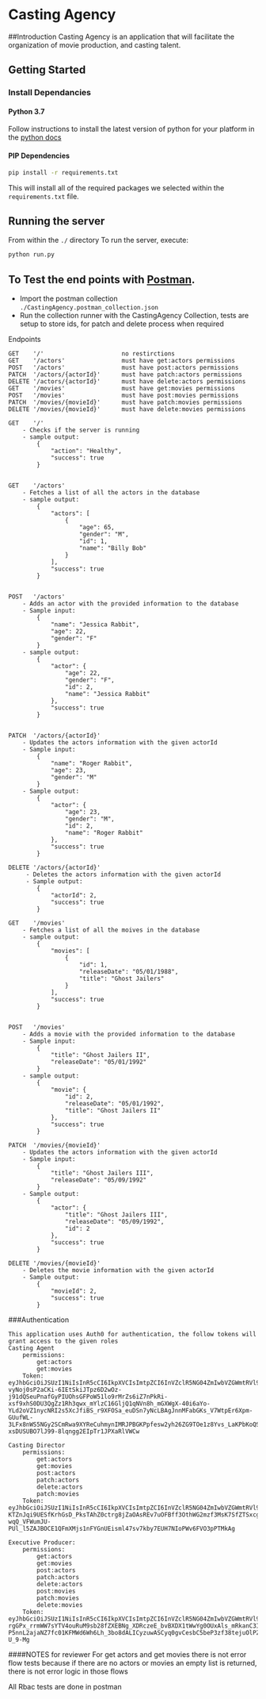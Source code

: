# Casting Agency

##Introduction
Casting Agency is an application that will facilitate the organization of movie production, and casting talent.

## Getting Started

### Install Dependancies

#### Python 3.7

Follow instructions to install the latest version of python for your platform in the [python docs](https://docs.python.org/3/using/unix.html#getting-and-installing-the-latest-version-of-python)

#### PIP Dependencies

```bash
pip install -r requirements.txt
```

This will install all of the required packages we selected within the `requirements.txt` file.

## Running the server

From within the `./` directory
To run the server, execute:
```bash
python run.py
```

## To Test the end points with [Postman](https://getpostman.com). 
- Import the postman collection `./CastingAgency.postman_collection.json`
- Run the collection runner with the CastingAgency Collection, tests are setup to store ids, for patch and delete process when required


Endpoints
```
GET    '/'                      no restirctions
GET    '/actors'                must have get:actors permissions
POST   '/actors'                must have post:actors permissions
PATCH  '/actors/{actorId}'      must have patch:actors permissions
DELETE '/actors/{actorId}'      must have delete:actors permissions
GET    '/movies'                must have get:movies permissions
POST   '/movies'                must have post:movies permissions
PATCH  '/movies/{movieId}'      must have patch:movies permissions
DELETE '/movies/{movieId}'      must have delete:movies permissions

GET    '/'
    - Checks if the server is running
    - sample output:
        {
            "action": "Healthy",
            "success": true
        }
        
        
GET    '/actors'
    - Fetches a list of all the actors in the database
    - sample output:
        {
            "actors": [
                {
                    "age": 65,
                    "gender": "M",
                    "id": 1,
                    "name": "Billy Bob"
                }
            ],
            "success": true
        }
        
        
POST   '/actors'
    - Adds an actor with the provided information to the database
    - Sample input:
        {
            "name": "Jessica Rabbit",
            "age": 22,
            "gender": "F"
        }
    - sample output:
        {
            "actor": {
                "age": 22,
                "gender": "F",
                "id": 2,
                "name": "Jessica Rabbit"
            },
            "success": true
        }
        
        
PATCH  '/actors/{actorId}'
    - Updates the actors information with the given actorId
    - Sample input:
        {
            "name": "Roger Rabbit",
            "age": 23,
            "gender": "M"
        }
    - Sample output:
        {
            "actor": {
                "age": 23,
                "gender": "M",
                "id": 2,
                "name": "Roger Rabbit"
            },
            "success": true
        }
    
DELETE '/actors/{actorId}'
     - Deletes the actors information with the given actorId
     - Sample output:
        {
            "actorId": 2,
            "success": true
        }
        
GET    '/movies'
    - Fetches a list of all the moives in the database
    - sample output:
        {
            "movies": [
                {
                    "id": 1,
                    "releaseDate": "05/01/1988",
                    "title": "Ghost Jailers"
                }
            ],
            "success": true
        }
        
        
POST   '/movies'
    - Adds a movie with the provided information to the database
    - Sample input:
        {
            "title": "Ghost Jailers II",
            "releaseDate": "05/01/1992"
        }
    - sample output:
        {
            "movie": {
                "id": 2,
                "releaseDate": "05/01/1992",
                "title": "Ghost Jailers II"
            },
            "success": true
        }

PATCH  '/movies/{movieId}'
    - Updates the actors information with the given actorId
    - Sample input:
        {
            "title": "Ghost Jailers III",
            "releaseDate": "05/09/1992"
        }
    - Sample output:
        {
            "actor": {
                "title": "Ghost Jailers III",
                "releaseDate": "05/09/1992",
                "id": 2
            },
            "success": true
        }
        
DELETE '/movies/{movieId}'
    - Deletes the movie information with the given actorId
    - Sample output:
        {
            "movieId": 2,
            "success": true
        }
```

###Authentication
```
This application uses Auth0 for authentication, the follow tokens will grant access to the given roles
Casting Agent
    permissions: 
        get:actors
        get:movies
    Token: eyJhbGciOiJSUzI1NiIsInR5cCI6IkpXVCIsImtpZCI6InVZclR5NG04ZmIwbVZGWmtRVl9EUSJ9.eyJpc3MiOiJodHRwczovL3NjaGV2b2xhLWNvZmZlZS1zaG9wLnVzLmF1dGgwLmNvbS8iLCJzdWIiOiJhdXRoMHw2MDU5MjIzZDhhMjRkNzAwNzBlZmUwNGMiLCJhdWQiOiJjYXN0aW5nQWdlbmN5IiwiaWF0IjoxNjE2NDgzNjI0LCJleHAiOjE2MTY1NzAwMjQsImF6cCI6Ikl6NXpPR1hXWm03Sk1VbDVRYm1XUWZuQUFJMGU2MEpGIiwic2NvcGUiOiIiLCJwZXJtaXNzaW9ucyI6WyJnZXQ6YWN0b3JzIiwiZ2V0Om1vdmllcyJdfQ.k-vyNoj0sP2aCKi-6IEtSkiJTpz6D2wOz-j91dQSeuPnafGyPIUOhsGFPoW51lo9rMrZs6iZ7nPkRi-xsf9xhS0DU3QgZz1Rh3qwx_mYlzC16GljQ1qNVn8h_mGXWgX-40i6aYo-YLd2oVZ1nycNRI2s5XcJfiBS_r9XFOSa_euDSn7yNcLBAgJnnMFabGKs_V7WtpEr6Xpm-GUufWL-3LFx8nWS5NGy2SCmRwa9XYReCuhmynIMRJPBGKPpfesw2yh26ZG9TOe1z8Yvs_LaKPbKoQSS4Y31_O3idd3YxjN5f0Bp-xsDUSUBO7lJ99-8lqngg2EIpTr1JPXaRlVWCw
    
Casting Director
    permissions:
        get:actors
        get:movies
        post:actors
        patch:actors
        delete:actors
        patch:movies 
    Token: eyJhbGciOiJSUzI1NiIsInR5cCI6IkpXVCIsImtpZCI6InVZclR5NG04ZmIwbVZGWmtRVl9EUSJ9.eyJpc3MiOiJodHRwczovL3NjaGV2b2xhLWNvZmZlZS1zaG9wLnVzLmF1dGgwLmNvbS8iLCJzdWIiOiJhdXRoMHw2MDU5MjFkNmVhNDM3ZTAwNjg2M2ViNjYiLCJhdWQiOiJjYXN0aW5nQWdlbmN5IiwiaWF0IjoxNjE2NDgzNzUxLCJleHAiOjE2MTY1NzAxNTEsImF6cCI6Ikl6NXpPR1hXWm03Sk1VbDVRYm1XUWZuQUFJMGU2MEpGIiwic2NvcGUiOiIiLCJwZXJtaXNzaW9ucyI6WyJkZWxldGU6YWN0b3JzIiwiZ2V0OmFjdG9ycyIsImdldDptb3ZpZXMiLCJwYXRjaDphY3RvcnMiLCJwYXRjaDptb3ZpZXMiLCJwb3N0OmFjdG9ycyJdfQ.mJSOwFgqp4y3Sq1qIY4lkEtPni4XT0Psm9d7DSu7sVo4JgSfI7RlWjYVRNz5W_qOxKJlzL3TLtJDCcgbdopsw2gupod6u_K7Ven6vVcc2oi75Q_ggzQZFAa2ijL8xXSNwf9mPV7Ix7l9MVGms_F_LqAH_LwWm3kuUiWsYn4OLFoG2qmLGgyQ8Bi-KTZnJqi9UESfKrhGsD_PksTAhZ0ctrg8jZaOAsREv7uOFBff3OthWG2mzf3MsK7SfZTSxcgmaTg7W_DlD-wqQ_VFWumJU-PUl_l5ZAJBOCE1QFmXMjs1nFYGnUEisml47sv7kby7EUH7NIoPWv6FVO3pPTMkAg
    
Executive Producer:
    permissions:
        get:actors
        get:movies
        post:actors
        patch:actors
        delete:actors
        post:movies
        patch:movies
        delete:movies
    Token: eyJhbGciOiJSUzI1NiIsInR5cCI6IkpXVCIsImtpZCI6InVZclR5NG04ZmIwbVZGWmtRVl9EUSJ9.eyJpc3MiOiJodHRwczovL3NjaGV2b2xhLWNvZmZlZS1zaG9wLnVzLmF1dGgwLmNvbS8iLCJzdWIiOiJhdXRoMHw2MDU5MjIwYTNhZDU3YTAwNjkxZmIzMWIiLCJhdWQiOiJjYXN0aW5nQWdlbmN5IiwiaWF0IjoxNjE2NDgzODQ2LCJleHAiOjE2MTY1NzAyNDYsImF6cCI6Ikl6NXpPR1hXWm03Sk1VbDVRYm1XUWZuQUFJMGU2MEpGIiwic2NvcGUiOiIiLCJwZXJtaXNzaW9ucyI6WyJkZWxldGU6YWN0b3JzIiwiZGVsZXRlOm1vdmllcyIsImdldDphY3RvcnMiLCJnZXQ6bW92aWVzIiwicGF0Y2g6YWN0b3JzIiwicGF0Y2g6bW92aWVzIiwicG9zdDphY3RvcnMiLCJwb3N0Om1vdmllcyJdfQ.blTUDYzqDBGfg2lNAS5qL6SAOv98Ql-rgGPx_rrmWW7sYTV4ouRuM9sb28fZXEBNg_XDRczeE_bvBXDX1tWwYg0OUxAls_mRkanC3Io_bwNrfNR9cjowYwYBgYvd_3txRdf4vE6usP7f1leKOuETQsrtSJqRlmvaFSm0OsuqCUJyAkVUebkbGWcoY-P5nnL2ajaNZ7fc01KFMWd6Wh6Lh_3bo8dALICyzuwASCyq0gvCesbC5beP3zf38tejuOlPZXkjfBrUywcrSPnGtfmE_8SgJHZoQvYW1OZVhfKeYe4IW8H7FTVEBSp_Vk8itGIYPeA_osIFmaPssGt-U_9-Mg
```


####NOTES for reviewer
For get actors and get movies there is not error flow tests because if there are no actors or movies an empty list is returned, there is not error logic in those flows

All Rbac tests are done in postman
